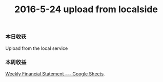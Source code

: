 ﻿---
category: Investment Diary
path: '/Investment'
title: '2016-5-24 upload from localside'
type: 'DIARY'

layout: nil
---

### 本日收获

Upload from the local service



### 本周收益
 [Weekly Financial Statement --- Google Sheets](https://docs.google.com/spreadsheets/d/1Zne9qXP4arOkBgmH9ZzsN0fKO0SyvyuPbR15fun_3Qc/edit#gid=0).
